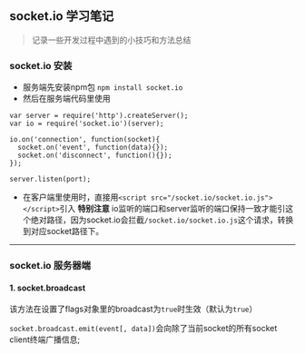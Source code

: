 ## socket.io 学习笔记

> 记录一些开发过程中遇到的小技巧和方法总结

### socket.io 安装

* 服务端先安装npm包 `npm install socket.io`
* 然后在服务端代码里使用
```
var server = require('http').createServer();
var io = require('socket.io')(server);

io.on('connection', function(socket){
  socket.on('event', function(data){});
  socket.on('disconnect', function(){});
});

server.listen(port);
```
* 在客户端里使用时，直接用`<script src="/socket.io/socket.io.js"></script>`引入
**特别注意**
io监听的端口和server监听的端口保持一致才能引这个绝对路径，因为socket.io会拦截`/socket.io/socket.io.js`这个请求，转换到对应socket路径下。

-----------------------

### socket.io 服务器端

#### 1. socket.broadcast
	
该方法在设置了flags对象里的broadcast为`true`时生效（默认为`true`）

`socket.broadcast.emit(event[, data])`会向除了当前socket的所有socket client终端广播信息;

